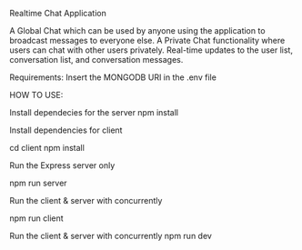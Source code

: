 Realtime Chat Application

A Global Chat which can be used by anyone using the application to broadcast messages to everyone else.
A Private Chat functionality where users can chat with other users privately.
Real-time updates to the user list, conversation list, and conversation messages.

Requirements:
Insert the MONGODB URI in the .env file

HOW TO USE:

Install dependecies for the server 
npm install

Install dependencies for client

cd client
npm install

Run the Express server only

npm run server

Run the client & server with concurrently

npm run client

Run the client & server with concurrently
npm run dev


